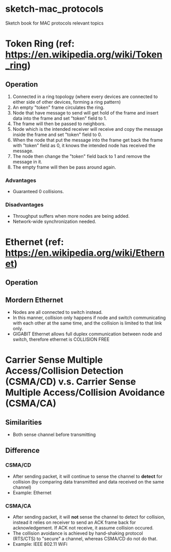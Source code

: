 # sketch-mac_protocols
Sketch book for MAC protocols relevant topics

# Token Ring (ref: https://en.wikipedia.org/wiki/Token_ring)
## Operation
1. Connected in a ring topology (where every devices are connected to either side of other devices, forming a ring pattern)
2. An empty "token" frame circulates the ring.
3. Node that have message to send will get hold of the frame and insert data into the frame and set "token" field to 1.
4. The frame will then be passed to neighbors.
5. Node which is the intended receiver will receive and copy the message inside the frame and set "token" field to 0. 
6. When the node that put the message into the frame get back the frame with "token" field as 0, it knows the intended node has received the message. 
7. The node then change the "token" field back to 1 and remove the message in it.
8. The empty frame will then be pass around again.

### Advantages
- Guaranteed 0 collisions.

### Disadvantages
- Throughput suffers when more nodes are being added.
- Network-wide synchronization needed.


# Ethernet (ref: https://en.wikipedia.org/wiki/Ethernet)
## Operation


## Mordern Ethernet
- Nodes are all connected to switch instead.
- In this manner, collision only happens if node and switch communicating with each other at the same time, and the collision is limited to that link only.
- GIGABIT Ethernet allows full duplex communication between node and switch, therefore ethernet is COLLISION FREE



# Carrier Sense Multiple Access/Collision Detection (CSMA/CD) v.s. Carrier Sense Multiple Access/Collision Avoidance (CSMA/CA)
## Similarities
- Both sense channel before transmitting

## Difference
### CSMA/CD 
- After sending packet, it will continue to sense the channel to **detect** for collision (by comparing data transmitted and data received on the same channel)
- Example: Ethernet

### CSMA/CA
- After sending packet, it will **not** sense the channel to detect for collision, instead it relies on receiver to send an ACK frame back for acknowledgement. If ACK not receive, it assume collision occured.
- The collision avoidance is achieved by hand-shaking protocol (RTS/CTS) to "secure" a channel, whereas CSMA/CD do not do that.
- Example: IEEE 802.11 WiFi
